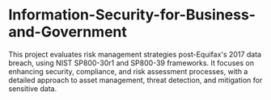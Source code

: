 # Information-Security-for-Business-and-Government
This project evaluates risk management strategies post-Equifax's 2017 data breach, using NIST SP800-30r1 and SP800-39 frameworks. It focuses on enhancing security, compliance, and risk assessment processes, with a detailed approach to asset management, threat detection, and mitigation for sensitive data.

